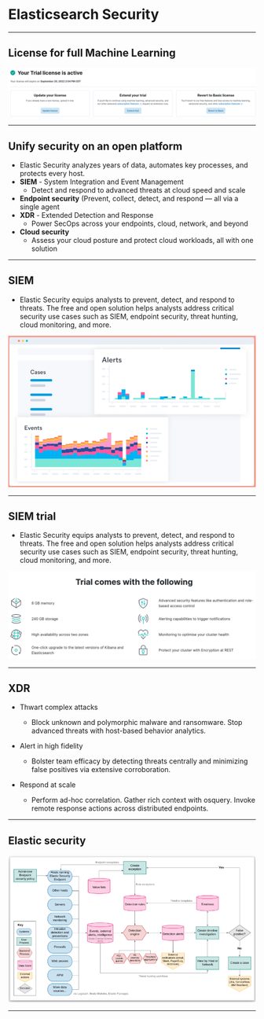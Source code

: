 # Elasticsearch Security

---

## License for full Machine Learning

![](../images/04.png)

---

## Unify security on an open platform

* Elastic Security analyzes years of data, automates key processes, and protects every host.
* **SIEM** - System Integration and Event Management
  * Detect and respond to advanced threats at cloud speed and scale
* **Endpoint security**
  (Prevent, collect, detect, and respond — all via a single agent
* **XDR** - Extended Detection and Response
  * Power SecOps across your endpoints, cloud, network, and beyond
* **Cloud security**
  * Assess your cloud posture and protect cloud workloads, all with one solution

---

## SIEM

* Elastic Security equips analysts to prevent, detect, and respond to threats. The free and open solution helps analysts address critical security use cases such as SIEM, endpoint security, threat hunting, cloud monitoring, and more.

![](../images/09.png)

---

## SIEM trial

* Elastic Security equips analysts to prevent, detect, and respond to threats. The free and open solution helps analysts address critical security use cases such as SIEM, endpoint security, threat hunting, cloud monitoring, and more.

![](../images/08.png)

---

## XDR

* Thwart complex attacks
  * Block unknown and polymorphic malware and ransomware. Stop advanced threats with host-based behavior analytics.

* Alert in high fidelity
  * Bolster team efficacy by detecting threats centrally and minimizing false positives via extensive corroboration.

* Respond at scale
  * Perform ad-hoc correlation. Gather rich context with osquery. Invoke remote response actions across distributed endpoints.


---

## Elastic security

![](../images/10.png)

---




